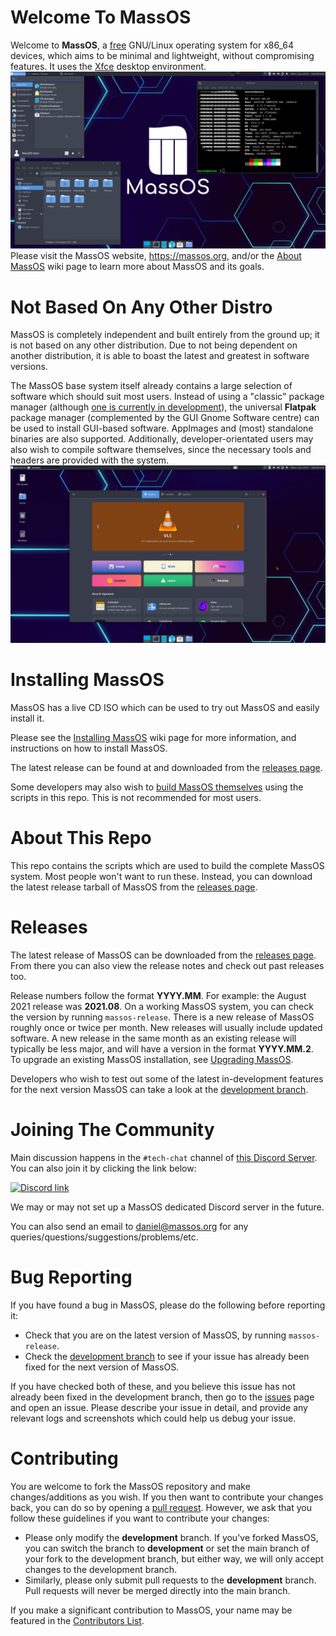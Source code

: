 # Welcome To MassOS
Welcome to **MassOS**, a [free](https://github.com/MassOS-Linux/MassOS/wiki/MassOS-and-Free-Software) GNU/Linux operating system for x86_64 devices, which aims to be minimal and lightweight, without compromising features. It uses the [Xfce](https://xfce.org) desktop environment.
![](massos-desktop-screenshot.png)
Please visit the MassOS website, https://massos.org, and/or the [About MassOS](https://github.com/MassOS-Linux/MassOS/wiki/About-MassOS) wiki page to learn more about MassOS and its goals.
# Not Based On Any Other Distro
MassOS is completely independent and built entirely from the ground up; it is not based on any other distribution. Due to not being dependent on another distribution, it is able to boast the latest and greatest in software versions.

The MassOS base system itself already contains a large selection of software which should suit most users. Instead of using a "classic" package manager (although [one is currently in development](https://github.com/MassOS-Linux/masspkg)), the universal **Flatpak** package manager (complemented by the GUI Gnome Software centre) can be used to install GUI-based software. AppImages and (most) standalone binaries are also supported. Additionally, developer-orientated users may also wish to compile software themselves, since the necessary tools and headers are provided with the system.
![](screenshots/software.png)
# Installing MassOS
MassOS has a live CD ISO which can be used to try out MassOS and easily install it.

Please see the [Installing MassOS](https://github.com/MassOS-Linux/MassOS/wiki/Installing-MassOS) wiki page for more information, and instructions on how to install MassOS.

The latest release can be found at and downloaded from the [releases page](https://github.com/TheSonicMaster/MassOS/releases).

Some developers may also wish to [build MassOS themselves](https://github.com/MassOS-Linux/MassOS/wiki/Building-MassOS) using the scripts in this repo. This is not recommended for most users.
# About This Repo
This repo contains the scripts which are used to build the complete MassOS system. Most people won't want to run these. Instead, you can download the latest release tarball of MassOS from the [releases page](https://github.com/TheSonicMaster/MassOS/releases).
# Releases
The latest release of MassOS can be downloaded from the [releases page](https://github.com/TheSonicMaster/MassOS/releases). From there you can also view the release notes and check out past releases too.

Release numbers follow the format **YYYY.MM**. For example: the August 2021 release was **2021.08**. On a working MassOS system, you can check the version by running `massos-release`. There is a new release of MassOS roughly once or twice per month. New releases will usually include updated software. A new release in the same month as an existing release will typically be less major, and will have a version in the format **YYYY.MM.2**. To upgrade an existing MassOS installation, see [Upgrading MassOS](https://github.com/MassOS-Linux/MassOS/wiki/Upgrading-MassOS).

Developers who wish to test out some of the latest in-development features for the next version MassOS can take a look at the [development branch](https://github.com/TheSonicMaster/MassOS/tree/development).
# Joining The Community
Main discussion happens in the `#tech-chat` channel of [this Discord Server](https://discord.gg/EfshNrt). You can also join it by clicking the link below:

[![Discord link](https://discord.com/api/guilds/581195383661920278/embed.png)](https://discord.gg/EfshNrt)

We may or may not set up a MassOS dedicated Discord server in the future.

You can also send an email to [daniel@massos.org](mailto:daniel@massos.org) for any queries/questions/suggestions/problems/etc.
# Bug Reporting
If you have found a bug in MassOS, please do the following before reporting it:

- Check that you are on the latest version of MassOS, by running `massos-release`.
- Check the [development branch](https://github.com/MassOS-Linux/MassOS/tree/development) to see if your issue has already been fixed for the next version of MassOS.

If you have checked both of these, and you believe this issue has not already been fixed in the development branch, then go to the [issues](https://github.com/MassOS-Linux/MassOS/issues) page and open an issue. Please describe your issue in detail, and provide any relevant logs and screenshots which could help us debug your issue.
# Contributing
You are welcome to fork the MassOS repository and make changes/additions as you wish. If you then want to contribute your changes back, you can do so by opening a [pull request](https://github.com/MassOS-Linux/MassOS/pulls). However, we ask that you follow these guidelines if you want to contribute your changes:

- Please only modify the **development** branch. If you've forked MassOS, you can switch the branch to **development** or set the main branch of your fork to the development branch, but either way, we will only accept changes to the development branch.
- Similarly, please only submit pull requests to the **development** branch. Pull requests will never be merged directly into the main branch.

If you make a significant contribution to MassOS, your name may be featured in the [Contributors List](contributors.md).
